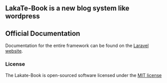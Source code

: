 ## LakaTe-Book is a new blog system like wordpress

## Official Documentation

Documentation for the entire framework can be found on the [Laravel website](http://kadirarli.com/lakate-book/docs).

### License

The Lakate-Book is open-sourced software licensed under the [MIT license](http://opensource.org/licenses/MIT)
